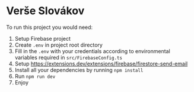 # Verše Slovákov 

To run this project you would need:
1. Setup Firebase project
2. Create `.env` in project root directory
3. Fill in the `.env` with your credentials according to environmental variables required in `src/FirebaseConfig.ts`
4. Setup https://extensions.dev/extensions/firebase/firestore-send-email
5. Install all your dependencies by running `npm install`
6. Run `npm run dev`
7. Enjoy
